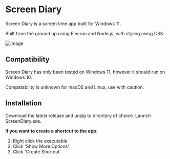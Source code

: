 # Screen Diary
 Screen Diary is a screen time app built for Windows 11.

 Built from the ground up using Elecron and Node.js, with styling using CSS.
 
![image](https://github.com/user-attachments/assets/f2ae7e8a-dea8-4b46-84f6-fb87f9ecfc25)

## Compatibility 
Screen Diary has only been tested on Windows 11, however it should run on Windows 10.

Compatability is unknown for macOS and Linux, use with caution.

## Installation

Download the latest release and unzip to directory of choice. Launch ScreenDiary.exe.

**If you want to create a shortcut to the app:**
1. Right click the executable
2. Click 'Show More Options'
3. Click 'Create Shortcut' 
